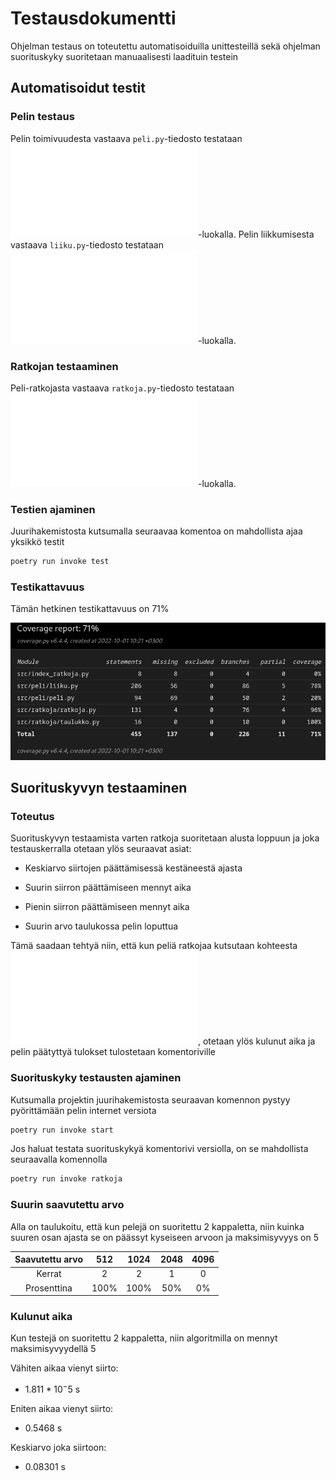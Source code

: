 # Testausdokumentti

Ohjelman testaus on toteutettu automatisoiduilla unittesteillä sekä ohjelman suorituskyky suoritetaan manuaalisesti laadituin testein

## Automatisoidut testit

### Pelin testaus

Pelin toimivuudesta vastaava `peli.py`-tiedosto testataan ![TestPeli](/src/tests/peli/peli_test.py)-luokalla. Pelin liikkumisesta vastaava `liiku.py`-tiedosto testataan ![TestPeliLiikkuminen](/src/tests/liikkuminen/liiku_test.py)-luokalla.

### Ratkojan testaaminen

Peli-ratkojasta vastaava `ratkoja.py`-tiedosto testataan ![TestRatkoja](/src/tests/ratkoja/ratkoja_test.py)-luokalla. 


### Testien ajaminen

Juurihakemistosta kutsumalla seuraavaa komentoa on mahdollista ajaa yksikkö testit

```bash
poetry run invoke test
```

### Testikattavuus

Tämän hetkinen testikattavuus on 71%

![](./kuvat/coverage-report_4.png)

## Suorituskyvyn testaaminen

### Toteutus

Suorituskyvyn testaamista varten ratkoja suoritetaan alusta loppuun ja joka testauskerralla otetaan ylös seuraavat asiat:

- Keskiarvo siirtojen päättämisessä kestäneestä ajasta

- Suurin siirron päättämiseen mennyt aika

- Pienin siirron päättämiseen mennyt aika

- Suurin arvo taulukossa pelin loputtua

Tämä saadaan tehtyä niin, että kun peliä ratkojaa kutsutaan kohteesta ![Netti-peli](/src/peli/netti_peli.py), otetaan ylös kulunut aika ja pelin päätyttyä tulokset tulostetaan komentoriville


### Suorituskyky testausten ajaminen

Kutsumalla projektin juurihakemistosta seuraavan komennon pystyy pyörittämään pelin internet versiota

```bash
poetry run invoke start
```

Jos haluat testata suorituskykyä komentorivi versiolla, on se mahdollista seuraavalla komennolla

```bash
poetry run invoke ratkoja
```

### Suurin saavutettu arvo

Alla on taulukoitu, että kun pelejä on suoritettu 2 kappaletta, niin kuinka suuren osan ajasta se on päässyt kyseiseen arvoon ja maksimisyvyys on 5

|Saavutettu arvo|512|1024|2048|4096|
|:-:|:-:|:-:|:-:|:-:|
|Kerrat|2|2|1|0|
|Prosenttina|100%|100%|50%|0%|

### Kulunut aika

Kun testejä on suoritettu 2 kappaletta, niin algoritmilla on mennyt maksimisyvyydellä 5

Vähiten aikaa vienyt siirto:

- $1.811*10^-5$ s

Eniten aikaa vienyt siirto:

- 0.5468 s

Keskiarvo joka siirtoon:

- 0.08301 s


